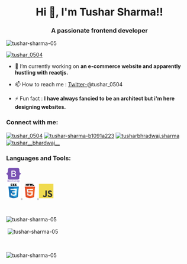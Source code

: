 <h1 align="center">Hi 👋, I'm Tushar Sharma!!</h1>
<h3 align="center">A passionate frontend developer</h3>

<p align="left"> <img src="https://komarev.com/ghpvc/?username=tushar-sharma-05&label=Profile%20views&color=0e75b6&style=flat" alt="tushar-sharma-05" /> </p>

<p align="left"> <a href="https://twitter.com/tushar_0504" target="blank"><img src="https://img.shields.io/twitter/follow/tushar_0504?logo=twitter&style=for-the-badge" alt="tushar_0504" /></a> </p>

- 🔭 I’m currently working on **an e-commerce website and apparently hustling with reactjs.**

- 📫 How to reach me  : [Twitter-](https://twitter.com/tushar_0504)@tushar_0504

- ⚡ Fun fact : **I have always fancied to be an architect but i'm here designing websites.**

<h3 align="left">Connect with me:</h3>
<p align="left">
<a href="https://twitter.com/tushar_0504" target="blank"><img align="center" src="https://raw.githubusercontent.com/rahuldkjain/github-profile-readme-generator/master/src/images/icons/Social/twitter.svg" alt="tushar_0504" height="30" width="40" /></a>
<a href="https://linkedin.com/in/tushar-sharma-b1091a223" target="blank"><img align="center" src="https://raw.githubusercontent.com/rahuldkjain/github-profile-readme-generator/master/src/images/icons/Social/linked-in-alt.svg" alt="tushar-sharma-b1091a223" height="30" width="40" /></a>
<a href="https://fb.com/tusharbhradwaj.sharma" target="blank"><img align="center" src="https://raw.githubusercontent.com/rahuldkjain/github-profile-readme-generator/master/src/images/icons/Social/facebook.svg" alt="tusharbhradwaj.sharma" height="30" width="40" /></a>
<a href="https://instagram.com/tushar__bhardwaj__" target="blank"><img align="center" src="https://raw.githubusercontent.com/rahuldkjain/github-profile-readme-generator/master/src/images/icons/Social/instagram.svg" alt="tushar__bhardwaj__" height="30" width="40" /></a>
</p>

<h3 align="left">Languages and Tools:</h3>
<p align="left"> <a href="https://getbootstrap.com" target="_blank" rel="noreferrer"> <img src="https://raw.githubusercontent.com/devicons/devicon/master/icons/bootstrap/bootstrap-plain-wordmark.svg" alt="bootstrap" width="40" height="40"/> </a> 
  </br><a href="https://www.w3schools.com/css/" target="_blank" rel="noreferrer"> <img src="https://raw.githubusercontent.com/devicons/devicon/master/icons/css3/css3-original-wordmark.svg" alt="css3" width="40" height="40"/> </a> <a href="https://www.w3.org/html/" target="_blank" rel="noreferrer"> <img src="https://raw.githubusercontent.com/devicons/devicon/master/icons/html5/html5-original-wordmark.svg" alt="html5" width="40" height="40"/> </a> <a href="https://developer.mozilla.org/en-US/docs/Web/JavaScript" target="_blank" rel="noreferrer"> <img src="https://raw.githubusercontent.com/devicons/devicon/master/icons/javascript/javascript-original.svg" alt="javascript" width="40" height="40"/> </a> </p>

</br>

<p><img align="left" src="https://github-readme-stats.vercel.app/api/top-langs?username=tushar-sharma-05&show_icons=true&locale=en&layout=compact" alt="tushar-sharma-05" /></p>
</br>

<p>&nbsp;<img align="center" src="https://github-readme-stats.vercel.app/api?username=tushar-sharma-05&show_icons=true&locale=en" alt="tushar-sharma-05" /></p>
</br>

<p><img align="center" src="https://github-readme-streak-stats.herokuapp.com/?user=tushar-sharma-05&" alt="tushar-sharma-05" /></p>

